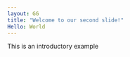 ```yaml
---
layout: GG
title: "Welcome to our second slide!"
Hello: World
---
```

This is an introductory example 
